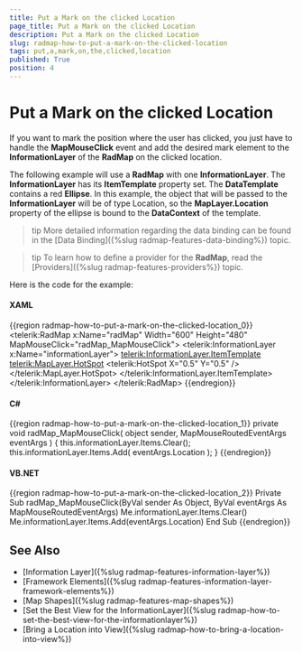 ```yaml
---
title: Put a Mark on the clicked Location
page_title: Put a Mark on the clicked Location
description: Put a Mark on the clicked Location
slug: radmap-how-to-put-a-mark-on-the-clicked-location
tags: put,a,mark,on,the,clicked,location
published: True
position: 4
---
```


# Put a Mark on the clicked Location

If you want to mark the position where the user has clicked, you just have to handle the __MapMouseClick__ event and add the desired mark element to the __InformationLayer__ of the __RadMap__ on the clicked location.

The following example will use a __RadMap__ with one __InformationLayer__. The __InformationLayer__ has its __ItemTemplate__ property set. The __DataTemplate__ contains a red __Ellipse__. In this example, the object that will be passed to the __InformationLayer__ will be of type Location, so the __MapLayer.Location__ property of the ellipse is bound to the __DataContext__ of the template.

>tip More detailed information regarding the data binding can be found in the [Data Binding]({%slug radmap-features-data-binding%}) topic.

>tip To learn how to define a provider for the __RadMap__, read the [Providers]({%slug radmap-features-providers%}) topic.

Here is the code for the example:

#### __XAML__
{{region radmap-how-to-put-a-mark-on-the-clicked-location_0}}
	<telerik:RadMap x:Name="radMap"
	                Width="600"
	                Height="480"
	                MapMouseClick="radMap_MapMouseClick">
	    <telerik:InformationLayer x:Name="informationLayer">
	        <telerik:InformationLayer.ItemTemplate>
	            <DataTemplate>
	                <Ellipse telerik:MapLayer.Location="{Binding}"
	                            Width="20"
	                            Height="20"
	                            Stroke="Red"
	                            StrokeThickness="3"
	                            Fill="Transparent">
	                    <telerik:MapLayer.HotSpot>
	                        <telerik:HotSpot X="0.5"
	                                            Y="0.5" />
	                    </telerik:MapLayer.HotSpot>
	                </Ellipse>
	            </DataTemplate>
	        </telerik:InformationLayer.ItemTemplate>
	    </telerik:InformationLayer>
	</telerik:RadMap>
{{endregion}}

#### __C#__
{{region radmap-how-to-put-a-mark-on-the-clicked-location_1}}
	private void radMap_MapMouseClick( object sender, MapMouseRoutedEventArgs eventArgs )
	{
	    this.informationLayer.Items.Clear();
	    this.informationLayer.Items.Add( eventArgs.Location );
	}
{{endregion}}

#### __VB.NET__
{{region radmap-how-to-put-a-mark-on-the-clicked-location_2}}
	Private Sub radMap_MapMouseClick(ByVal sender As Object, ByVal eventArgs As MapMouseRoutedEventArgs)
		Me.informationLayer.Items.Clear()
		Me.informationLayer.Items.Add(eventArgs.Location)
	End Sub
{{endregion}}

## See Also
 * [Information Layer]({%slug radmap-features-information-layer%})
 * [Framework Elements]({%slug radmap-features-information-layer-framework-elements%})
 * [Map Shapes]({%slug radmap-features-map-shapes%})
 * [Set the Best View for the InformationLayer]({%slug radmap-how-to-set-the-best-view-for-the-informationlayer%})
 * [Bring a Location into View]({%slug radmap-how-to-bring-a-location-into-view%})
